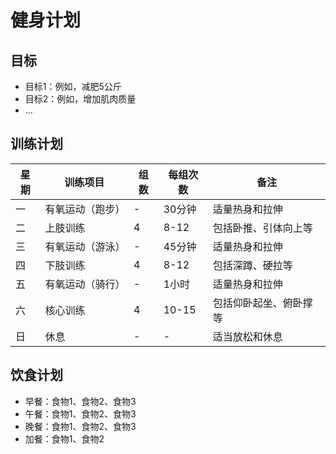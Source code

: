 # 健身计划

## 目标

- 目标1：例如，减肥5公斤
- 目标2：例如，增加肌肉质量
- ...

## 训练计划

| 星期 | 训练项目       | 组数 | 每组次数 | 备注          |
| ---- | -------------- | ---- | -------- | ------------- |
| 一   | 有氧运动（跑步） | -    | 30分钟   | 适量热身和拉伸 |
| 二   | 上肢训练       | 4    | 8-12     | 包括卧推、引体向上等 |
| 三   | 有氧运动（游泳） | -    | 45分钟   | 适量热身和拉伸 |
| 四   | 下肢训练       | 4    | 8-12     | 包括深蹲、硬拉等 |
| 五   | 有氧运动（骑行） | -    | 1小时    | 适量热身和拉伸 |
| 六   | 核心训练       | 4    | 10-15    | 包括仰卧起坐、俯卧撑等 |
| 日   | 休息           | -    | -        | 适当放松和休息 |

## 饮食计划

- 早餐：食物1、食物2、食物3
- 午餐：食物1、食物2、食物3
- 晚餐：食物1、食物2、食物3
- 加餐：食物1、食物2